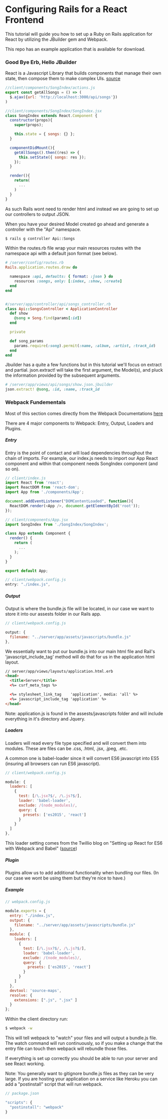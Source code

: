 # Configuring Rails for a React Frontend

This tutorial will guide you how to set up a Ruby on Rails application for React by utilizing the JBuilder gem and Webpack.

This repo has an example application that is available for download.

### Good Bye Erb, Hello JBuilder

React is a Javascript Library that builds components that manage their own state, then compose them to make complex UIs. [source](https://facebook.github.io/react/)

```javascript
//client/components/SongIndex/actions.js
export const getAllSongs = () => (
  $.ajax({url: 'http://localhost:3000/api/songs'})
)
```

```javascript
//client/components/SongIndex/SongIndex.jsx
class SongIndex extends React.Component {
  constructor(props){
    super(props);

    this.state = { songs: {} };
  }

  componentDidMount(){
    getAllSongs().then((res) => {
      this.setState({ songs: res });
    });
  }

  render(){
    return(
      ...
    )
  }
}
```

As such Rails wont need to render html and instead we are going to set up our controllers to output JSON.

When you have your desired Model created go ahead and generate a controller with the "Api" namespace.
```bash
$ rails g controller Api::Songs
```

Within the routes.rb file wrap your main resources routes with the namespace api with a default json format (see below).

```ruby
# /server/config/routes.rb
Rails.application.routes.draw do

  namespace :api, defaults: { format: :json } do
    resources :songs, only: [:index, :show, :create]
  end
end

```

```ruby

#/server/app/controller/api/songs_controller.rb
class Api::SongsController < ApplicationController
  def show
    @song = Song.find(params[:id])
  end

  private

  def song_params
    params.require(:song).permit(:name, :album, :artist, :track_id)
  end
end
```

Jbuilder has a quite a few functions but in this tutorial we'll focus on extract and partial. json.extract! will take the first argument, the Model(s), and pluck the information provided by the subsequent arguments.

```ruby
# /server/app/views/api/songs/show.json.jbuilder
json.extract! @song, :id, :name, :track_id
```

### Webpack Fundementals

Most of this section comes directly from the Webpack Documentations [here](https://webpack.js.org/concepts/)

There are 4 major components to Webpack: Entry, Output, Loaders and Plugins.

##### Entry

Entry is the point of contact and will load dependencies throughout the chain of imports. For example, our index.js needs to import our App React component and within that component needs SongIndex component (and so on).

```javascript
// client/index.js
import React from 'react';
import ReactDOM from 'react-dom';
import App from './components/App';

document.addEventListener("DOMContentLoaded", function(){
  ReactDOM.render(<App />, document.getElementById('root'));
});
```

```javascript
// client/components/App.jsx
import SongIndex from './SongIndex/SongIndex';

class App extends Component {
  render() {
    return (
      ...
    );
  }
}

export default App;
```

```javascript
// client/webpack.config.js
entry: "./index.js",
```

##### Output

Output is where the bundle.js file will be located, in our case we want to store it into our assests folder in our Rails app.

```javascript
// client/webpack.config.js

output: {
  filename: "../server/app/assets/javascripts/bundle.js"
},
```

We essentially want to put our bundle.js into our main html file and Rail's 'javascript_include_tag' method will do that for us in the application html layout.

```html
// server/app/views/layouts/application.html.erb
<head>
  <title>Server</title>
  <%= csrf_meta_tags %>

  <%= stylesheet_link_tag    'application', media: 'all' %>
  <%= javascript_include_tag 'application' %>
</head>
```

Note: application.js is found in the assests/javascripts folder and will include everything in it's directory and Jquery.

##### Loaders

Loaders will read every file type specified and will convert them into modules. These are files can be .css, .html, .jsx, .jpeg, .etc.

A common one is babel-loader since it will convert ES6 javascript into ES5 (insuring all browsers can run ES6 javascript).

```javascript
// client/webpack.config.js

module: {
  loaders: [
    {
      test: [/\.jsx?$/, /\.js?$/],
      loader: 'babel-loader',
      exclude: /(node_modules)/,
      query: {
        presets: ['es2015', 'react']
      }
    }
  ]
},
```

This loader setting comes from the Twillio blog on "Setting up React for ES6 with Webpack and Babel" ([source](https://www.twilio.com/blog/2015/08/setting-up-react-for-es6-with-webpack-and-babel-2.html))

##### Plugin
Plugins allow us to add additional functionality when bundling our files. (In our case we wont be using them but they're nice to have.)

##### Example

```javascript
// webpack.config.js

module.exports = {
  entry: "./index.js",
  output: {
    filename: "../server/app/assets/javascripts/bundle.js"
  },
  module: {
    loaders: [
      {
        test: [/\.jsx?$/, /\.js?$/],
        loader: 'babel-loader',
        exclude: /(node_modules)/,
        query: {
          presets: ['es2015', 'react']
        }
      }
    ]
  },
  devtool: 'source-maps',
  resolve: {
    extensions: [".js", ".jsx" ]
  }
};
```

Within the client directory run:

```bash
$ webpack -w
```

This will tell webpack to "watch" your files and will output a bundle.js file. The watch command will run continuously, so if you make a change that the entry file can touch then webpack will rebundle those files.

If everything is set up correctly you should be able to run your server and see React working.

Note: You generally want to gitignore bundle.js files as they can be very large. If you are hosting your application on a service like Heroku you can add a "postinstall" script that will run webpack.

```javascript
// package.json

"scripts": {
  "postinstall": "webpack"
}
```
